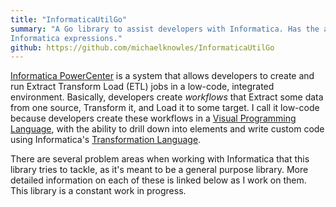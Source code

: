 ```yaml
---
title: "InformaticaUtilGo"
summary: "A Go library to assist developers with Informatica. Has the ability to parse, evaluate, and validate
Informatica expressions."
github: https://github.com/michaelknowles/InformaticaUtilGo
---
```


[Informatica PowerCenter](https://www.informatica.com/products/data-integration/powercenter.html) is
a
system that allows developers to create and run Extract Transform Load (ETL) jobs in a low-code, integrated
environment.
Basically, developers create _workflows_ that Extract some data from one source, Transform it, and Load it to some
target. I call it low-code because developers create these workflows in a
[Visual Programming Language](https://en.wikipedia.org/wiki/Visual_programming_language), with the ability to drill down into elements
and write custom code using Informatica's
[Transformation Language](https://docs.informatica.com/data-integration/powercenter/10-4-0/transformation-language-reference/the-transformation-language/the-transformation-language-overview.html).

There are several problem areas when working with Informatica that this library tries to tackle, as it's meant to be a general purpose library.
More detailed information on each of these is linked below as I work on them. This library is a constant work in progress.